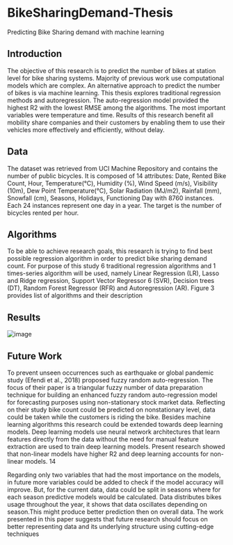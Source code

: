 # BikeSharingDemand-Thesis
Predicting Bike Sharing demand with machine learning 


## Introduction

The objective of this research is to predict the number of bikes at station level for bike sharing
systems. Majority of previous work use computational models which are complex. An alternative
approach to predict the number of bikes is via machine learning. This thesis explores traditional
regression methods and autoregression. The auto-regression model provided the highest R2 with
the lowest RMSE among the algorithms. The most important variables were temperature and
time. Results of this research benefit all mobility share companies and their customers by enabling
them to use their vehicles more effectively and efficiently, without delay.

## Data

The dataset
was retrieved from UCI Machine Repository and contains the number of public bicycles. It is composed of 14 attributes: Date, Rented Bike Count, Hour, Temperature(°C),
Humidity (%), Wind Speed (m/s), Visibility (10m), Dew Point Temperature(°C), Solar
Radiation (MJ/m2), Rainfall (mm), Snowfall (cm), Seasons, Holidays, Functioning Day
with 8760 instances. Each 24 instances represent one day in a year. The target is the
number of bicycles rented per hour.

## Algorithms

To be able to achieve research goals, this research is trying to find best possible
regression algorithm in order to predict bike sharing demand count. For purpose of
this study 6 traditional regression algorithms and 1 times-series algorithm will be used,
namely Linear Regression (LR), Lasso and Ridge regression, Support Vector Regressor
6 (SVR), Decision trees (DT), Random Forest Regressor (RFR) and Autoregression (AR).
Figure 3 provides list of algorithms and their description

## Results

![image](https://user-images.githubusercontent.com/55929938/130474459-29b22e70-9d8c-42ce-9d55-5690641fbe6a.png)

## Future Work
To prevent unseen occurrences such as earthquake or global pandemic study
(Efendi et al., 2018) proposed fuzzy random auto-regression. The focus of their paper
is a triangular fuzzy number of data preparation technique for building an enhanced
fuzzy random auto-regression model for forecasting purposes using non-stationary
stock market data. Reflecting on their study bike count could be predicted on nonstationary level, data could be taken while the customers is riding the bike.
Besides machine learning algorithms this research could be extended towards deep
learning models. Deep learning models use neural network architectures that learn
features directly from the data without the need for manual feature extraction are used
to train deep learning models. Present research showed that non-linear models have
higher R2 and deep learning accounts for non-linear models.
14

Regarding only two variables that had the most importance on the models, in
future more variables could be added to check if the model accuracy will improve. But,
for the current data, data could be split in seasons where for each season predictive
models would be calculated. Data distributes bikes usage throughout the year, it shows
that data oscillates depending on season.This might produce better prediction then on
overall data.
The work presented in this paper suggests that future research should focus on
better representing data and its underlying structure using cutting-edge techniques
